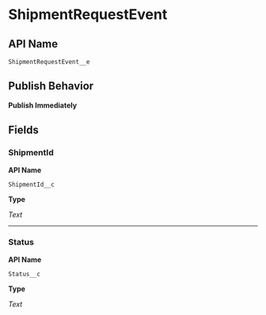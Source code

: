 # ShipmentRequestEvent

## API Name
`ShipmentRequestEvent__e`

## Publish Behavior

**Publish Immediately**

## Fields
### ShipmentId

**API Name**

`ShipmentId__c`

**Type**

*Text*

---
### Status

**API Name**

`Status__c`

**Type**

*Text*